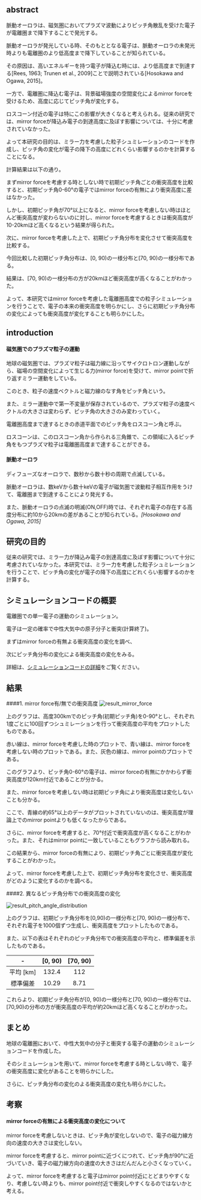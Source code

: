 ## abstract
脈動オーロラは、磁気圏においてプラズマ波動によりピッチ角散乱を受けた電子が電離圏まで降下することで発光する。

脈動オーロラが発光している時、そのもととなる電子は、脈動オーロラの未発光時よりも電離圏のより低高度まで降下していることが知られている。

その原因は、高いエネルギーを持つ電子が降込む時には、より低高度まで到達する[Rees, 1963; Trunen et al., 2009]ことで説明されている[Hosokawa and Ogawa, 2015]。


一方で、電離圏に降込む電子は、背景磁場強度の空間変化によるmirror forceを受けるため、高度に応じてピッチ角が変化する。

ロスコーン付近の電子は特にこの影響が大きくなると考えられる。従来の研究では、mirror forceが降込み電子の到達高度に及ぼす影響については、十分に考慮されていなかった。

よって本研究の目的は、ミラー力を考慮した粒子シュミレーションのコードを作成し、ピッチ角の変化が電子の降下の高度にどれくらい影響するのかを計算することになる。

計算結果は以下の通り。

まずmirror forceを考慮する時としない時で初期ピッチ角ごとの衝突高度を比較すると、初期ピッチ角0-60°の電子ではmirror forceの有無により衝突高度に差はなかった。

しかし、初期ピッチ角が70°以上になると、mirror forceを考慮しない時はほとんど衝突高度が変わらないのに対し、mirror forceを考慮するときは衝突高度が10-20kmほど高くなるという結果が得られた。

次に、mirror forceを考慮した上で、初期ピッチ角分布を変化させて衝突高度を比較する。

今回比較した初期ピッチ角分布は、[0, 90)の一様分布と[70, 90)の一様分布である。

結果は、[70, 90)の一様分布の方が20kmほど衝突高度が高くなることがわかった。

よって、本研究ではmirror forceを考慮した電離圏高度での粒子シミュレーションを行うことで、電子の本来の衝突高度を明らかにし、さらに初期ピッチ角分布の変化によっても衝突高度が変化することも明らかにした。



## introduction
#### 磁気圏でのプラズマ粒子の運動
地球の磁気圏では、プラズマ粒子は磁力線に沿ってサイクロトロン運動しながら、磁場の空間変化によって生じる力(mirror force)を受けて、mirror pointで折り返すミラー運動をしている。

このとき、粒子の速度ベクトルと磁力線のなす角をピッチ角という。

また、ミラー運動中で第一不変量が保存されているので、プラズマ粒子の速度ベクトルの大きさは変わらず、ピッチ角の大きさのみ変わっていく。

電離圏高度まで達するときの赤道平面でのピッチ角をロスコーン角と呼ぶ。

ロスコーンは、このロスコーン角から作られる三角錐で、この領域に入るピッチ角をもつプラズマ粒子は電離圏高度まで達することができる。



#### 脈動オーロラ
ディフューズなオーロラで、数秒から数十秒の周期で点滅している。

脈動オーロラは、数keVから数十keVの電子が磁気圏で波動粒子相互作用をうけて、電離圏まで到達することにより発光する。

また、脈動オーロラの点滅の明滅(ON,OFF)時では、それぞれ電子の存在する高度分布に約10から20kmの差があることが知られている。_[Hosokawa and Ogawa, 2015]_



## 研究の目的
従来の研究では、ミラー力が降込み電子の到達高度に及ぼす影響について十分に考慮されていなかった。本研究では、ミラー力を考慮した粒子シュミレーションを行うことで、ピッチ角の変化が電子の降下の高度にどれくらい影響するのかを計算する。



## シミュレーションコードの概要
電離圏での単一電子の運動のシミュレーション。

電子は一定の確率で中性大気中の原子分子と衝突(計算終了)。

まずはmirror forceの有無よる衝突高度の変化を調べ、

次にピッチ角分布の変化による衝突高度の変化をみる。

詳細は、[シミュレーションコードの詳細](./about_simulation.md)をご覧ください。




## 結果
####1. mirror force有/無での衝突高度
![result_mirror_force](../images/mirror_force.png)

上のグラフは、高度300kmでのピッチ角(初期ピッチ角)を0-90°とし、それぞれ1度ごとに100回ずつシュミレーションを行って衝突高度の平均をプロットしたものである。

赤い線は、mirror forceを考慮した時のプロットで、青い線は、mirror forceを考慮しない時のプロットである。また、灰色の線は、mirror pointのプロットである。

このグラフより、ピッチ角0-60°の電子は、mirror forceの有無にかかわらず衝突高度が120km付近であることが分かる。

また、mirror forceを考慮しない時は初期ピッチ角により衝突高度は変化しないことも分かる。

ここで、青線の約65°以上のデータがプロットされていないのは、衝突高度が理論上でのmirror pointよりも低くなったからである。

さらに、mirror forceを考慮すると、70°付近で衝突高度が高くなることがわかった。また、それはmirror pointに一致していることもグラフから読み取れる。


この結果から、mirror forceの有無により、初期ピッチ角ごとに衝突高度が変化することがわかった。

よって、mirror forceを考慮した上で、初期ピッチ角分布を変化させ、衝突高度がどのように変化するのかを調べる。


####2. 異なるピッチ角分布での衝突高度の変化

![result_pitch_angle_distribution](../images/pitch_angle_distribution.png)

上のグラフは、初期ピッチ角分布を[0,90)の一様分布と[70, 90)の一様分布で、それぞれ電子を1000個ずつ生成し、衝突高度をプロットしたものである。

また、以下の表はそれぞれのピッチ角分布での衝突高度の平均と、標準偏差を示したものである。

|-|[0, 90)|[70, 90)|
|:--:|:--:|:--:|
|平均 [km]|132.4|112|
|標準偏差|10.29|8.71|

これらより、初期ピッチ角分布が[0, 90)の一様分布と[70, 90)の一様分布では、[70,90)の分布の方が衝突高度の平均が約20kmほど高くなることがわかった。



## まとめ
地球の電離圏において、中性大気中の分子と衝突する電子の運動のシミュレーションコードを作成した。

そのシミュレーションを用いて、mirror forceを考慮する時としない時で、電子の衝突高度に変化があることを明らかにした。

さらに、ピッチ角分布の変化のよる衝突高度の変化も明らかにした。



## 考察
#### mirror forceの有無による衝突高度の変化について
mirror forceを考慮しないときは、ピッチ角が変化しないので、電子の磁力線方向の速度の大きさは変化しない。

mirror forceを考慮すると、mirror pointに近づくにつれて、ピッチ角が90°に近づいていき、電子の磁力線方向の速度の大きさはだんだんと小さくなっていく。

よって、mirror forceを考慮すると電子はmirror point付近にとどまりやすくなり、考慮しない時よりも、mirror point付近で衝突しやすくなるのではないかと考える。
